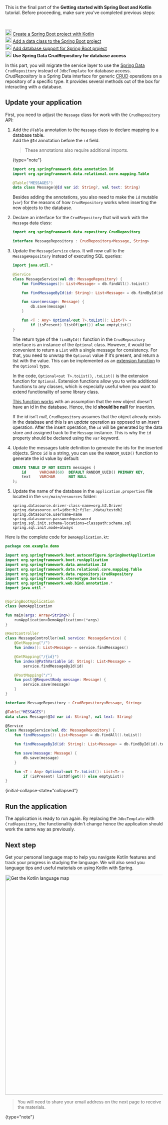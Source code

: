 [//]: # (title: Use Spring Data CrudRepository for database access)
[//]: # (description: Work with Spring Data interface in a Spring Boot project written in Kotlin.)

<microformat>
    <p>This is the final part of the <strong>Getting started with Spring Boot and Kotlin</strong> tutorial. Before proceeding, make sure you've completed previous steps:</p><br/>
    <p><img src="icon-1-done.svg" width="20" alt="Figt step"/> <a href="jvm-create-project-with-spring-boot.md">Create a Spring Boot project with Kotlin</a><br/><img src="icon-2-done.svg" width="20" alt="Second step"/> <a href="jvm-spring-boot-add-data-class.md">Add a data class to the Spring Boot project</a><br/><img src="icon-3-done.svg" width="20" alt="Third step"/> <a href="jvm-spring-boot-add-db-support.md">Add database support for Spring Boot project</a><br/><img src="icon-4.svg" width="20" alt="Fourth step"/> <strong>Use Spring Data CrudRepository for database access</strong></p>
</microformat>

In this part, you will migrate the service layer to use the [Spring Data](https://docs.spring.io/spring-data/commons/docs/current/api/org/springframework/data/repository/CrudRepository.html) `CrudRepository` instead of `JdbcTemplate` for database access.
_CrudRepository_ is a Spring Data interface for generic [CRUD](https://en.wikipedia.org/wiki/Create,_read,_update_and_delete) operations on a repository of a specific type.
It provides several methods out of the box for interacting with a database.

## Update your application

First, you need to adjust the `Message` class for work with the `CrudRepository` API:

1. Add the `@Table` annotation to the `Message` class to declare mapping to a database table.  
   Add the `@Id` annotation before the `id` field.

    > These annotations also require additional imports.
    >  
    {type="note"}

    ```kotlin
    import org.springframework.data.annotation.Id
    import org.springframework.data.relational.core.mapping.Table
    
    @Table("MESSAGES")
    data class Message(@Id var id: String?, val text: String)
    ```
    
    Besides adding the annotations, you also need to make the `id` mutable (`var`) for the reasons of how `CrudRepository` works when inserting the new objects to the database.

2. Declare an interface for the `CrudRepository` that will work with the `Message` data class:

    ```kotlin
    import org.springframework.data.repository.CrudRepository
    
    interface MessageRepository : CrudRepository<Message, String>
    ```

3. Update the `MessageService` class. It will now call to the `MessageRepository` instead of executing SQL queries:

    ```kotlin
    import java.util.*
    
    @Service
    class MessageService(val db: MessageRepository) {
        fun findMessages(): List<Message> = db.findAll().toList()
    
        fun findMessageById(id: String): List<Message> = db.findById(id).toList()
    
        fun save(message: Message) {
            db.save(message)
        }
    
        fun <T : Any> Optional<out T>.toList(): List<T> =
            if (isPresent) listOf(get()) else emptyList()
    }
    ```

    <deflist collapsible="true">
       <def title="Extension functions">
          <p>The return type of the <code>findById()</code> function in the <code>CrudRepository</code> interface is an instance of the <code>Optional</code> class. However, it would be convenient to return a <code>List</code> with a single message for consistency. For that, you need to unwrap the <code>Optional</code> value if it’s present, and return a list with the value. This can be implemented as an <a href="extensions.md#extension-functions">extension function</a> to the <code>Optional</code> type.</p>
          <p>In the code, <code>Optional&lt;out T&gt;.toList()</code>, <code>.toList()</code> is the extension function for <code>Optional</code>. Extension functions allow you to write additional functions to any classes, which is especially useful when you want to extend functionality of some library class.</p>
       </def>
       <def title="CrudRepository save() function">
          <p><a href="https://docs.spring.io/spring-data/jdbc/docs/current/reference/html/#jdbc.entity-persistence">This function works</a> with an assumption that the new object doesn’t have an id in the database. Hence, the id <b>should be null</b> for insertion.</p>
          <p> If the id isn’t <i>null</i>, <code>CrudRepository</code> assumes that the object already exists in the database and this is an <i>update</i> operation as opposed to an <i>insert</i> operation. After the insert operation, the <code>id</code> will be generated by the data store and assigned back to the <code>Message</code> instance. This is why the <code>id</code> property should be declared using the <code>var</code> keyword.</p>
          <p></p>
       </def>
    </deflist>

4. Update the messages table definition to generate the ids for the inserted objects. Since `id` is a string, you can use the `RANDOM_UUID()` function to generate the id value by default:

    ```sql
    CREATE TABLE IF NOT EXISTS messages (
        id      VARCHAR(60)  DEFAULT RANDOM_UUID() PRIMARY KEY,
        text    VARCHAR      NOT NULL
    );
    ```

5. Update the name of the database in the `application.properties` file located in the `src/main/resources` folder:

   ```none
   spring.datasource.driver-class-name=org.h2.Driver
   spring.datasource.url=jdbc:h2:file:./data/testdb2
   spring.datasource.username=name
   spring.datasource.password=password
   spring.sql.init.schema-locations=classpath:schema.sql
   spring.sql.init.mode=always
   ```

Here is the complete code for `DemoApplication.kt`:

```kotlin
package com.example.demo

import org.springframework.boot.autoconfigure.SpringBootApplication
import org.springframework.boot.runApplication
import org.springframework.data.annotation.Id
import org.springframework.data.relational.core.mapping.Table
import org.springframework.data.repository.CrudRepository
import org.springframework.stereotype.Service
import org.springframework.web.bind.annotation.*
import java.util.*


@SpringBootApplication
class DemoApplication

fun main(args: Array<String>) {
    runApplication<DemoApplication>(*args)
}

@RestController
class MessageController(val service: MessageService) {
    @GetMapping("/")
    fun index(): List<Message> = service.findMessages()

    @GetMapping("/{id}")
    fun index(@PathVariable id: String): List<Message> =
        service.findMessageById(id)

    @PostMapping("/")
    fun post(@RequestBody message: Message) {
        service.save(message)
    }
}

interface MessageRepository : CrudRepository<Message, String>

@Table("MESSAGES")
data class Message(@Id var id: String?, val text: String)

@Service
class MessageService(val db: MessageRepository) {
    fun findMessages(): List<Message> = db.findAll().toList()

    fun findMessageById(id: String): List<Message> = db.findById(id).toList()

    fun save(message: Message) {
        db.save(message)
    }

    fun <T : Any> Optional<out T>.toList(): List<T> =
        if (isPresent) listOf(get()) else emptyList()
}
```
{initial-collapse-state="collapsed"}

## Run the application

The application is ready to run again.
By replacing the `JdbcTemplate` with `CrudRepository`, the functionality didn't change hence the application should work the same way as previously.

## Next step

Get your personal language map to help you navigate Kotlin features and track your progress in studying the language.
We will also send you language tips and useful materials on using Kotlin with Spring.

<a href="https://info.jetbrains.com/kotlin-tips.html">
   <img src="get-kotlin-language-map.png" width="700" alt="Get the Kotlin language map"/>
</a>

> You will need to share your email address on the next page to receive the materials.
>
{type="note"}


